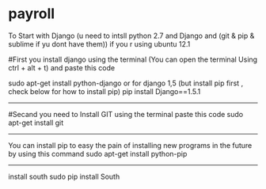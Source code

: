 payroll
=======
To Start with Django
(u need to intsll python 2.7 and Django and (git & pip & sublime if yu dont have them))
if you r using ubuntu 12.1


#First you install django 
using the terminal (You can open the terminal Using ctrl + alt + t)
and paste this code

sudo apt-get install python-django
or for django 1,5 (but install pip first , check below for how to install pip)
pip install Django==1.5.1

______________
#Secand you need to Install GIT
using the terminal 
paste this code 
sudo apt-get install git

____________
You can install pip to easy the pain of installing new programs in the future 
by using this command 
sudo apt-get install python-pip
____________________
install south
sudo pip install South
